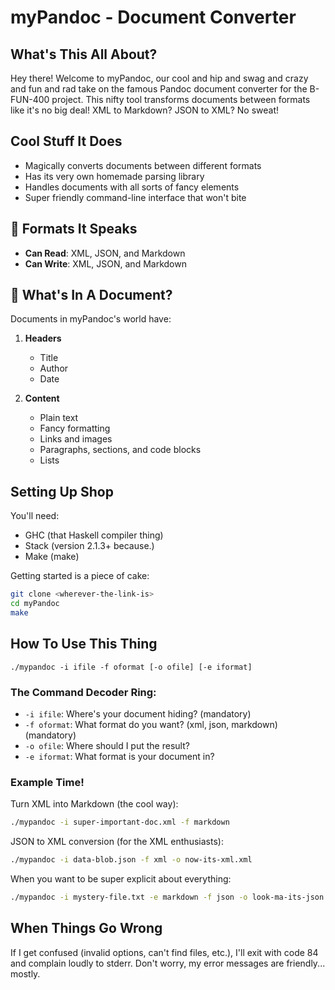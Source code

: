 #  myPandoc - Document Converter

## What's This All About?
Hey there! Welcome to myPandoc, our cool and hip and swag and crazy and fun and rad take on the famous Pandoc document converter for the B-FUN-400 project. This nifty tool transforms documents between formats like it's no big deal! XML to Markdown? JSON to XML? No sweat!

## Cool Stuff It Does
- Magically converts documents between different formats
- Has its very own homemade parsing library
- Handles documents with all sorts of fancy elements
- Super friendly command-line interface that won't bite

## 📄 Formats It Speaks
- **Can Read**: XML, JSON, and Markdown
- **Can Write**: XML, JSON, and Markdown

## 📝 What's In A Document?
Documents in myPandoc's world have:
1. **Headers**
   - Title
   - Author
   - Date
   
2. **Content**
   - Plain text
   - Fancy formatting 
   - Links and images 
   - Paragraphs, sections, and code blocks 
   - Lists 

## Setting Up Shop
You'll need:
- GHC (that Haskell compiler thing)
- Stack (version 2.1.3+ because.)
- Make (make)

Getting started is a piece of cake:
```bash
git clone <wherever-the-link-is>
cd myPandoc
make
```

## How To Use This Thing

```
./mypandoc -i ifile -f oformat [-o ofile] [-e iformat]
```

### The Command Decoder Ring:
- `-i ifile`: Where's your document hiding? (mandatory)
- `-f oformat`: What format do you want? (xml, json, markdown) (mandatory)
- `-o ofile`: Where should I put the result? 
- `-e iformat`: What format is your document in?

### Example Time!

Turn XML into Markdown (the cool way):
```bash
./mypandoc -i super-important-doc.xml -f markdown
```

JSON to XML conversion (for the XML enthusiasts):
```bash
./mypandoc -i data-blob.json -f xml -o now-its-xml.xml
```

When you want to be super explicit about everything:
```bash
./mypandoc -i mystery-file.txt -e markdown -f json -o look-ma-its-json.json
```

## When Things Go Wrong
If I get confused (invalid options, can't find files, etc.), I'll exit with code 84 and complain loudly to stderr. Don't worry, my error messages are friendly... mostly.

